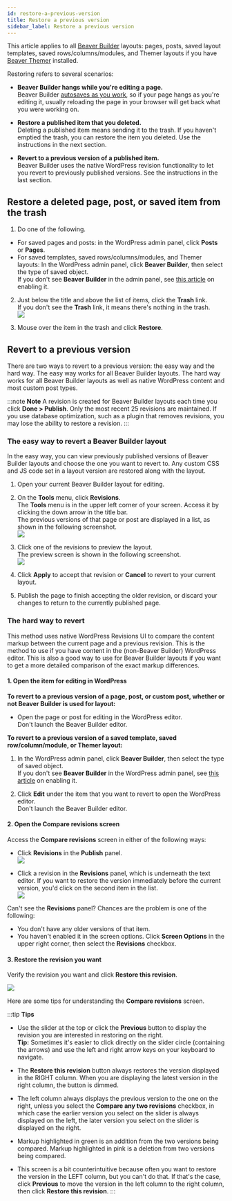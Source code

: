 ```yaml
---
id: restore-a-previous-version
title: Restore a previous version
sidebar_label: Restore a previous version
---
```


This article applies to all [Beaver Builder](https://www.wpbeaverbuilder.com)
layouts: pages, posts, saved layout templates, saved rows/columns/modules, and
Themer layouts if you have [Beaver Themer](https://www.wpbeaverbuilder.com/beaver-themer/) installed.

Restoring refers to several scenarios:

  * **Beaver Builder hangs while you're editing a page.**  
Beaver Builder [autosaves as you work](/beaver-builder/getting-started/bb-editor-basics/save-publish-discard.md), so if your page hangs as you're editing
it, usually reloading the page in your browser will get back what you were
working on.

  * **Restore a published item that you deleted.**  
Deleting a published item means sending it to the trash. If you haven't
emptied the trash, you can restore the item you deleted. Use the instructions
in the next section.

  * **Revert to a previous version of a published item.**  
Beaver Builder uses the native WordPress revision functionality to let you
revert to previously published versions. See the instructions in the last
section.

##  Restore a deleted page, post, or saved item from the trash

1. Do one of the following.  
  * For saved pages and posts: in the WordPress admin panel, click **Posts** or **Pages**.
  * For saved templates, saved rows/columns/modules, and Themer layouts: In the WordPress admin panel, click **Beaver Builder**, then select the type of saved object.  
If you don't see **Beaver Builder** in the admin panel, see [this article](/beaver-builder/troubleshooting/miscellaneous/cant-find-the-beaver-builder-menu-in-the-admin-panel.md) on enabling it.

  2. Just below the title and above the list of items, click the **Trash** link.  
If you don't see the **Trash** link, it means there's nothing in the trash.  
![](/img/how-to-tips-restore-version-1.png)

  3. Mouse over the item in the trash and click **Restore**.

## Revert to a previous version

There are two ways to revert to a previous version: the easy way and the hard
way. The easy way works for all Beaver Builder layouts. The hard way works for
all Beaver Builder layouts as well as native WordPress content and most custom
post types.

:::note **Note** 
A revision is created for Beaver Builder layouts each time you click
**Done > Publish**. Only the most recent 25 revisions are maintained. If you
use database optimization, such as a plugin that removes revisions, you may
lose the ability to restore a revision.
:::

### The easy way to revert a Beaver Builder layout

In the easy way, you can view previously published versions of Beaver Builder
layouts and choose the one you want to revert to. Any custom CSS and JS code set in a layout version are restored
along with the layout.

  1. Open your current Beaver Builder layout for editing.
  2. On the **Tools** menu, click **Revisions**.  
The **Tools** menu is in the upper left corner of your screen. Access it by
clicking the down arrow in the title bar.  
The previous versions of that page or post are displayed in a list, as shown
in the following screenshot.  
![](/img/how-to-tips-restore-version-2.jpg)

  3. Click one of the revisions to preview the layout.  
The preview screen is shown in the following screenshot.  
![](/img/how-to-tips-restore-version-3.png)

  4. Click **Apply** to accept that revision or **Cancel** to revert to your current layout.
  5. Publish the page to finish accepting the older revision, or discard your changes to return to the currently published page.

### The hard way to revert

This method uses native WordPress Revisions UI to compare the content markup
between the current page and a previous revision. This is the method to use if
you have content in the (non-Beaver Builder) WordPress editor. This is also a
good way to use for Beaver Builder layouts if you want to get a more detailed
comparison of the exact markup differences.

#### 1. Open the item for editing in WordPress

**To revert to a previous version of a page, post, or custom post, whether or
not Beaver Builder is used for layout:**

  * Open the page or post for editing in the WordPress editor.  
Don't launch the Beaver Builder editor.

**To revert to a previous version of a saved template, saved
row/column/module, or Themer layout:**

  1. In the WordPress admin panel, click **Beaver Builder**, then select the type of saved object.    
If you don't see **Beaver Builder** in the WordPress admin panel, see [this article](/beaver-builder/troubleshooting/miscellaneous/cant-find-the-beaver-builder-menu-in-the-admin-panel.md) on enabling it.

  2. Click **Edit** under the item that you want to revert to open the WordPress editor.  
Don't launch the Beaver Builder editor.

#### 2. Open the Compare revisions screen

Access the **Compare revisions** screen in either of the following ways:

  * Click **Revisions** in the **Publish** panel.  
![](/img/how-to-tips-restore-version-4.png)

  * Click a revision in the **Revisions** panel, which is underneath the text editor. If you want to restore the version immediately before the current version, you'd click on the second item in the list.  
![](/img/how-to-tips-restore-version-5.png)

Can't see the **Revisions** panel? Chances are the problem is one of the
following:

  * You don't have any older versions of that item.
  * You haven't enabled it in the screen options. Click **Screen Options** in the upper right corner, then select the **Revisions** checkbox.

#### 3. Restore the revision you want

Verify the revision you want and click  **Restore this revision**.

![](/img/how-to-tips-restore-version-6.png)

Here are some tips for understanding the **Compare revisions** screen.

:::tip **Tips**
* Use the slider at the top or click the **Previous** button to display the revision you are interested in restoring on the right.  
**Tip:** Sometimes it's easier to click directly on the slider circle
(containing the arrows) and use the left and right arrow keys on your keyboard
to navigate.

* The **Restore this revision** button always restores the version displayed in the RIGHT column. When you are displaying the latest version in the right column, the button is dimmed.

* The left column always displays the previous version to the one on the right, unless you select the **Compare any two revisions** checkbox, in which case the earlier version you select on the slider is always displayed on the left, the later version you select on the slider is displayed on the right.

* Markup highlighted in green is an addition from the two versions being compared. Markup highlighted in pink is a deletion from two versions being compared.

* This screen is a bit counterintuitive because often you want to restore the version in the LEFT column, but you can't do that. If that's the case, click **Previous** to move the version in the left column to the right column, then click **Restore this revision**.
:::
